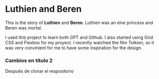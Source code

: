 # Luthien and Beren
This is the story of **Luthien** and **Beren**. Luthien was an elve princess and Beren was mortal.


I used this project to learn both GPT and Github. I also started using Grid CSS and Flexbox for my proyect.
I recently watched the film Tolkien, so it was very convinient for me to have some inspiration for the design.

### Cambios en título 2
Después de clonar el respositorio